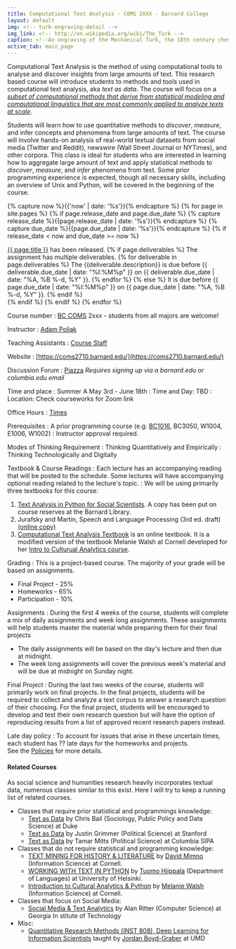 ```yaml
---
title: Computational Text Analysis - COMS 2XXX - Barnard College
layout: default
img: <!-- turk-engraving-detail -->
img_link: <!-- http://en.wikipedia.org/wiki/The_Turk -->
caption: <!--An engraving of the Mechanical Turk, the 18th century chess-playing automaton -->
active_tab: main_page 
---
```


Computational Text Analysis is the method of using computational tools to analyse and discover insights from large amounts of text. This research based course will introduce students to  methods and tools used in computational text analysis, aka <i>text as data</i>.
The course will focus on a [*subset of computational methods that derive from statistical modeling and computational linguistics that are most commonly applied to analyze texts at scale*](https://arcade.stanford.edu/blogs/distant-reading-after-moretti).

Students will learn how to use quantitative methods to <i>discover</i>, <i>measure</i>, and infer concepts and phenomena from large amounts of text. 
The course will involve hands-on analysis of real-world textual datasets from social media (Twitter and Reddit), newswire (Wall Street Journal or NYTimes), and other corpora. This class is ideal for students who are interested in learning how to aggregate large amount of text and apply statistical methods to <i>discover</i>, <i>measure</i>, and <i>infer</i> phenomena from text.
Some prior programming experience is expected, though all necessary skills, including an overview of Unix and Python, will be covered in the beginning of the course.

<!-- Display an alert about upcoming homework assignments -->
{% capture now %}{{'now' | date: '%s'}}{% endcapture %}
{% for page in site.pages %}
{% if page.release_date and page.due_date %}
{% capture release_date %}{{page.release_date | date: '%s'}}{% endcapture %}
{% capture due_date %}{{page.due_date | date: '%s'}}{% endcapture %}
{% if release_date < now and due_date >= now %}
<div class="alert alert-info">
<a href="{{page.url}}">{{ page.title }}</a> has been released.  
{% if page.deliverables %}
The assignment has multiple deliverables.
{% for deliverable in page.deliverables %}
The {{deliverable.description}} is due before {{ deliverable.due_date | date: "%I:%M%p" }} on {{ deliverable.due_date | date: "%A, %B %-d, %Y" }}.  
{% endfor %}
{% else %}
It is due before {{ page.due_date | date: "%I:%M%p" }} on {{ page.due_date | date: "%A, %B %-d, %Y" }}.
{% endif %}
</div>
{% endif %}
{% endif %}
{% endfor %}
<!-- End alert for upcoming homework assignments -->


<!--
<div class="alert alert-info" markdown="1">
Check out the [excellent final projects](http://crowdsourcing-class.org/final-projects-2016.html) from last year's class.
</div>
-->


Course number
: [BC COMS](http://cs.barnard.edu/) 2xxx - students from all majors are welcome!

Instructor
: [Adam Poliak](http://azpoliak.github.io)

Teaching Assistants
: [Course Staff](staff.html) 

Website 
: [https://coms2710.barnard.edu/](https://coms2710.barnard.edu/)

Discussion Forum
: [Piazza]() *Requires signing up via a barnard.edu or columbia.edu email*

Time and place
: Summer A May 3rd - June 18th
: Time and Day: TBD
: Location: Check courseworks for Zoom link


Office Hours
: <a href="office-hours.html">Times</a>

Prerequisites
: A prior programming course (e.g. [BC1016](http://coms1016.barnard.edu/), BC3050, W1004, E1006, W1002)
: Instructor approval required.

Modes of Thinking Requirement
: Thinking Quantitatively and Empirically
: Thinking Technologically and Digitally

Textbook & Course Readings
: Each lecture has an accompanying reading that will be posted to the schedule. Some lectures will have accompanying optional reading related to the lecture's topic.
: We will be using primarily three textbooks for this course:
1. [Text Analysis in Python for Social Scientists](https://www.cambridge.org/core/elements/text-analysis-in-python-for-social-scientists/BFAB0A3604C7E29F6198EA2F7941DFF3). A copy has been put on course reserves at the Barnard Library. 
1. Jurafsky and Martin, Speech and Language Processing (3rd ed. draft) [(online copy)](https://web.stanford.edu/~jurafsky/slp3/)
2. [Computational Text Analysis Textbook](https://bc-coms-2710.github.io/textbook/welcome.html) is an online textbook. It is a modified version of the textbook Melanie Walsh at Cornell developed for her [Intro to Culturual Analytics course](https://melaniewalsh.github.io/Intro-Cultural-Analytics/welcome.html).

Grading
: This is a project-based course. 
The majority of your grade will be based on assignments.
* Final Project - 25%
* Homeworks - 65%
* Participation - 10%

Assignments
: During the first 4 weeks of the course, students will complete a mix of daily assignments and week long assignments. These assignments will help students master the material while preparing them for their final projects

- The daily assignments will be based on the day's lecture and then due at midnight.
- The week long assignments will cover the previous week's material and will be due at midnight on Sunday night. 

Final Project
: During the last two weeks of the course, students will primarily work on final projects. In the final projects, students will be required to collect and analyze a text corpus to answer a research question of their choosing. For the final project, students will be encouraged to develop and test their own research question but will have the option of
reproducing results from a list of approved recent research papers instead.

<!--- 
* Homeworks (20%)
* Projects (25%)
* Pre-course quizes (7.5%)
* Midterm (15%)
* Final Project (25%)
* Participation (7.5%)
-->


<!-- old grading 
This is a project-based course.  Instead of exams, you will do a series of hands-on assignments and a final project.  

* Weekly assignments (45%)
* Final project (45%)
* Peer grading (5%)
* Participation (5%)
-->

Late day policy
: To account for issues that arise in these uncertain times, each student has ?? late days for the homeworks and projects.
<br>
See the [Policies](http://localhost:4000/policies.html#late-days) for more details.
<!--
Each student has five free "late days". Homeworks can be submitted at most two days late. If you are out of late days, then you will not be able to submit your homework. One "day" is defined as anytime between 1 second and 24 hours after the homework deadline. The intent of the late day policy it to allow you to take extra time due to unforseen circumstances like illnesses or family emergencies, and for forseeable interruptions like on campus interviewing and religious holidays. You do not need to ask permission to use your late days. No additional late days are granted.
-->

<!--
#### Acknowledgments
A Google Cloud Education grant is supporting the computational infrastructure for the course.
<br> 
Eric Van Dusen, his staff, and The Data Science Education Community have been very helpful 
in adopting this course at Barnard. 
-->

#### Related Courses
As social science and humanities research heavily incorporates textual data, numerous classes similar to this exist.
Here I will try to keep a running list of related courses.

- Classes that require prior statistical and programmings knowledge:
  - [Text as Data](https://cbail.github.io/textasdata/Text_as_Data.html) by Chris Bail (Sociology, Public Policy and Data Science) at Duke
  - [Text as Data](https://github.com/justingrimmer/tad_19/blob/master/mac19.pdf) by Justin Grimmer (Political Science) at Stanford
  - [Text as Data](https://www.dropbox.com/s/wmqycp11757cekv/TAD_syllabus.pdf?dl=0) by Tamar Mitts (Political Science) at
 Columbia SIPA
- Classes that do not require statistical and programming knowledge:
  - [TEXT MINING FOR HISTORY & LITERATURE](https://mimno.infosci.cornell.edu/info3350/) by [David Mimno](https://mimno.infosci.cornell.edu/) (Information Science) at Cornell.
  - [WORKING WITH TEXT IN PYTHON](https://applied-language-technology.readthedocs.io/en/latest/index.html) by [Tuomo Hiippala](https://www.mv.helsinki.fi/home/thiippal/) (Department of Languages) at University of Helsinki.
  - [Introduction to Cultural Analytics & Python](https://melaniewalsh.github.io/Intro-Cultural-Analytics/welcome.html) by [Melanie Walsh](https://melaniewalsh.org/) (Information Science) at Cornell.
- Classes that focus on Social Media:  
	- [Social Media & Text Analytics](http://socialmedia-class.org/) by Alan Ritter (Computer Science) at Georgia In
stitute of Technology
- Misc:
	- [Quantitative Research Methods (INST 808), Deep Learning for Information Scientists](http://users.umiacs.umd.edu/~jbg/teaching/INST_808/) taught by [Jordan Boyd-Graber](http://users.umiacs.umd.edu/~jbg) at UMD
